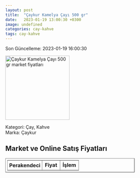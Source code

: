 ```yaml
---
layout: post
title:  "Çaykur Kamelya Çayı 500 gr"
date:   2023-01-19 13:00:30 +0300
image: undefined
categories: cay-kahve
tags: cay-kahve
---
```


Son Güncelleme: 2023-01-19 16:00:30

<img src="undefined" width="200" alt="Çaykur Kamelya Çayı 500 gr market fiyatları" />

Kategori: Çay, Kahve
<br />
Marka: Çaykur

<h2>Market ve Online Satış Fiyatları</h2>

<table border="1" style="padding: 5px;width:80%;">
  <tr>
    <td style="padding: 5px;"><strong>Perakendeci</strong></td>
    <td><strong>Fiyat</strong></td>
    <td><strong>İşlem</strong></td>
  </tr>
  
</table>
